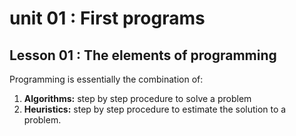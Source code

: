 # unit 01 : First programs
## Lesson 01 : The elements of programming

Programming is essentially the combination of:
1. **Algorithms:** step by step procedure to solve a problem
2. **Heuristics:** step by step procedure to estimate the solution to a problem. 